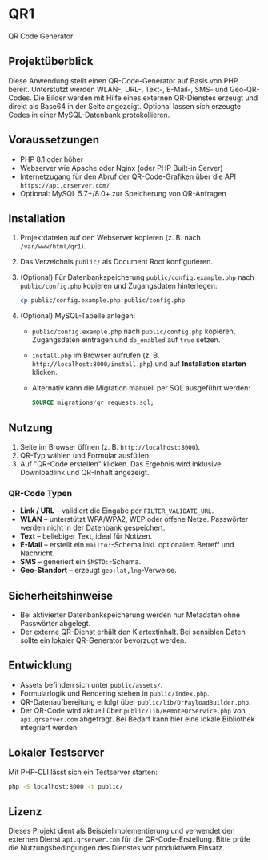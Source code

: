 # QR1

QR Code Generator

## Projektüberblick

Diese Anwendung stellt einen QR-Code-Generator auf Basis von PHP bereit. Unterstützt werden WLAN-, URL-, Text-, E-Mail-, SMS- und Geo-QR-Codes. Die Bilder werden mit Hilfe eines externen QR-Dienstes erzeugt und direkt als Base64 in der Seite angezeigt. Optional lassen sich erzeugte Codes in einer MySQL-Datenbank protokollieren.

## Voraussetzungen

- PHP 8.1 oder höher
- Webserver wie Apache oder Nginx (oder PHP Built-in Server)
- Internetzugang für den Abruf der QR-Code-Grafiken über die API `https://api.qrserver.com/`
- Optional: MySQL 5.7+/8.0+ zur Speicherung von QR-Anfragen

## Installation

1. Projektdateien auf den Webserver kopieren (z. B. nach `/var/www/html/qr1`).
2. Das Verzeichnis `public/` als Document Root konfigurieren.
3. (Optional) Für Datenbankspeicherung `public/config.example.php` nach `public/config.php` kopieren und Zugangsdaten hinterlegen:

   ```bash
   cp public/config.example.php public/config.php
   ```

4. (Optional) MySQL-Tabelle anlegen:

   * `public/config.example.php` nach `public/config.php` kopieren, Zugangsdaten eintragen und `db_enabled` auf `true` setzen.
   * `install.php` im Browser aufrufen (z. B. `http://localhost:8000/install.php`) und auf **Installation starten** klicken.
   * Alternativ kann die Migration manuell per SQL ausgeführt werden:

     ```sql
     SOURCE migrations/qr_requests.sql;
     ```

## Nutzung

1. Seite im Browser öffnen (z. B. `http://localhost:8000`).
2. QR-Typ wählen und Formular ausfüllen.
3. Auf "QR-Code erstellen" klicken. Das Ergebnis wird inklusive Downloadlink und QR-Inhalt angezeigt.

### QR-Code Typen

- **Link / URL** – validiert die Eingabe per `FILTER_VALIDATE_URL`.
- **WLAN** – unterstützt WPA/WPA2, WEP oder offene Netze. Passwörter werden nicht in der Datenbank gespeichert.
- **Text** – beliebiger Text, ideal für Notizen.
- **E-Mail** – erstellt ein `mailto:`-Schema inkl. optionalem Betreff und Nachricht.
- **SMS** – generiert ein `SMSTO:`-Schema.
- **Geo-Standort** – erzeugt `geo:lat,lng`-Verweise.

## Sicherheitshinweise

- Bei aktivierter Datenbankspeicherung werden nur Metadaten ohne Passwörter abgelegt.
- Der externe QR-Dienst erhält den Klartextinhalt. Bei sensiblen Daten sollte ein lokaler QR-Generator bevorzugt werden.

## Entwicklung

- Assets befinden sich unter `public/assets/`.
- Formularlogik und Rendering stehen in `public/index.php`.
- QR-Datenaufbereitung erfolgt über `public/lib/QrPayloadBuilder.php`.
- Der QR-Code wird aktuell über `public/lib/RemoteQrService.php` von `api.qrserver.com` abgefragt. Bei Bedarf kann hier eine lokale Bibliothek integriert werden.

## Lokaler Testserver

Mit PHP-CLI lässt sich ein Testserver starten:

```bash
php -S localhost:8000 -t public/
```

## Lizenz

Dieses Projekt dient als Beispielimplementierung und verwendet den externen Dienst `api.qrserver.com` für die QR-Code-Erstellung. Bitte prüfe die Nutzungsbedingungen des Dienstes vor produktivem Einsatz.
